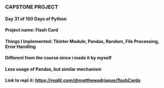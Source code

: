 ### CAPSTONE PROJECT

#### Day 31 of 100 Days of Python
#### Project name: Flash Card
#### Things I Implemented: Tkinter Module, Pandas, Random, File Processing, Error Handling

#### Different from the course since i made it by myself
#### Less usage of Pandas, but similar mechanism

#### Link to repl.it: https://replit.com/@matthewadrianus/flashCards